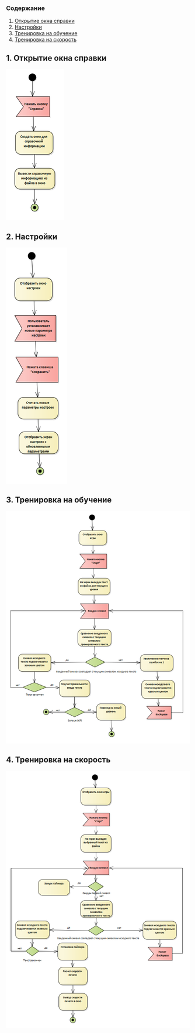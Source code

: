 ### Содержание
1. [Открытие окна справки](#1) <br>
2. [Настройки](#2) <br>
3. [Тренировка на обучение](#3)<br>
4. [Тренировка на скорость](#3)<br>

## 1. Открытие окна справки <a name="1"></a>
![Окно справки](https://github.com/BJlag1/Keyboard-Trainer/blob/main/Diagrams/Activity/Reference.png) <br/>

## 2. Настройки <a name="2"></a>
![Настройки](https://github.com/BJlag1/Keyboard-Trainer/blob/main/Diagrams/Activity/Settings.png) <br/>

## 3. Тренировка на обучение <a name="3"></a>
![Обучение](https://github.com/BJlag1/Keyboard-Trainer/blob/main/Diagrams/Activity/TrainingForLearning.png) <br/>

## 4. Тренировка на скорость <a name="4"></a>
![Скорость](https://github.com/BJlag1/Keyboard-Trainer/blob/main/Diagrams/Activity/TrainingForSpeed.png) <br/>
